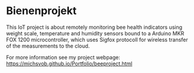 # Bienenprojekt

This IoT project is about remotely monitoring bee health indicators using weight scale, temperature and humidity sensors bound to a Arduino MKR FOX 1200 microcontroller, which uses Sigfox protocoll for wireless transfer of the measurements to the cloud.

For more information see my project webpage:
https://michsvob.github.io/Portfolio/beeproject.html
